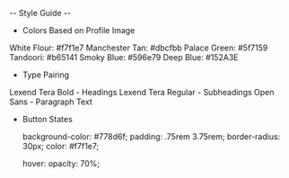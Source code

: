 
-- Style Guide -- 

- Colors Based on Profile Image

White Flour: #f7f1e7
Manchester Tan: #dbcfbb
Palace Green: #5f7159
Tandoori: #b65141
Smoky Blue: #596e79
Deep Blue: #152A3E


- Type Pairing

Lexend Tera Bold - Headings
Lexend Tera Regular - Subheadings
Open Sans - Paragraph Text

- Button States

  background-color: #778d6f;
  padding: .75rem 3.75rem;
  border-radius: 30px;
  color: #f7f1e7;

  hover:
  opacity: 70%;

